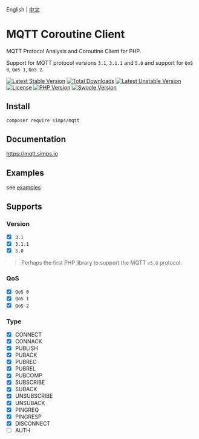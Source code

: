 English | [中文](./README-CN.md)

# MQTT Coroutine Client

MQTT Protocol Analysis and Coroutine Client for PHP.

Support for MQTT protocol versions `3.1`, `3.1.1` and `5.0` and support for `QoS 0`, `QoS 1`, `QoS 2`.

[![Latest Stable Version](https://poser.pugx.org/simps/mqtt/v)](//packagist.org/packages/simps/mqtt)
[![Total Downloads](https://poser.pugx.org/simps/mqtt/downloads)](//packagist.org/packages/simps/mqtt)
[![Latest Unstable Version](https://poser.pugx.org/simps/mqtt/v/unstable)](//packagist.org/packages/simps/mqtt)
[![License](https://poser.pugx.org/simps/mqtt/license)](LICENSE)
[![PHP Version](https://img.shields.io/badge/php-%3E=7.2-blue.svg)](https://www.php.net)
[![Swoole Version](https://img.shields.io/badge/swoole-%3E=4.4.19-blue.svg)](https://github.com/swoole/swoole-src)

## Install

```bash
composer require simps/mqtt
```

## Documentation

https://mqtt.simps.io

## Examples

see [examples](./examples)

## Supports

### Version

- [x] `3.1`
- [x] `3.1.1`
- [x] `5.0`

> Perhaps the first PHP library to support the MQTT `v5.0` protocol.

### QoS

- [x] `QoS 0`
- [x] `QoS 1`
- [x] `QoS 2`

### Type

- [x] CONNECT
- [x] CONNACK
- [x] PUBLISH
- [x] PUBACK
- [x] PUBREC
- [x] PUBREL
- [x] PUBCOMP
- [x] SUBSCRIBE
- [x] SUBACK
- [x] UNSUBSCRIBE
- [x] UNSUBACK
- [x] PINGREQ
- [x] PINGRESP
- [x] DISCONNECT
- [ ] AUTH
